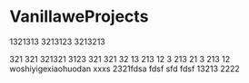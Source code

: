 # VanillaweProjects
1321313
3213123
3213213

321
321
321321
3123
321
321
32
13
213
12
3
213
21
3
213
12
woshiyigexiaohuodan
xxxs
2321fdsa
fdsf
sfd
fdsf
13213
2222